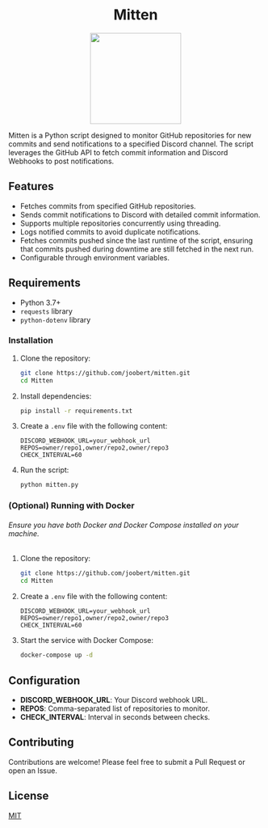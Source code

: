 <h1 align="center">
  Mitten
</h1>

<p align="center">
  <img width="180" height="180" src="https://i.imgur.com/ptCgBYk.png">
</p>

Mitten is a Python script designed to monitor GitHub repositories for new commits and send notifications to a specified Discord channel. The script leverages the GitHub API to fetch commit information and Discord Webhooks to post notifications.

## Features

- Fetches commits from specified GitHub repositories.
- Sends commit notifications to Discord with detailed commit information.
- Supports multiple repositories concurrently using threading.
- Logs notified commits to avoid duplicate notifications.
- Fetches commits pushed since the last runtime of the script, ensuring that commits pushed during downtime are still fetched in the next run.
- Configurable through environment variables.

## Requirements

- Python 3.7+
- `requests` library
- `python-dotenv` library

### Installation

1. Clone the repository:
    ```sh
    git clone https://github.com/joobert/mitten.git
    cd Mitten
    ```

2. Install dependencies:
    ```sh
    pip install -r requirements.txt
    ```

3. Create a `.env` file with the following content:
    ```env
    DISCORD_WEBHOOK_URL=your_webhook_url
    REPOS=owner/repo1,owner/repo2,owner/repo3
    CHECK_INTERVAL=60
    ```

4. Run the script:
    ```sh
    python mitten.py
    ```

### (Optional) Running with Docker

###### Ensure you have both Docker and Docker Compose installed on your machine.

1. Clone the repository:
    ```sh
    git clone https://github.com/joobert/mitten.git
    cd Mitten
    ```

2. Create a `.env` file with the following content:
    ```env
    DISCORD_WEBHOOK_URL=your_webhook_url
    REPOS=owner/repo1,owner/repo2,owner/repo3
    CHECK_INTERVAL=60
    ```

3. Start the service with Docker Compose:
    ```sh
    docker-compose up -d
    ```

## Configuration

- **DISCORD_WEBHOOK_URL**: Your Discord webhook URL.
- **REPOS**: Comma-separated list of repositories to monitor.
- **CHECK_INTERVAL**: Interval in seconds between checks.

## Contributing

Contributions are welcome! Please feel free to submit a Pull Request or open an Issue.

## License

[MIT](https://choosealicense.com/licenses/mit/)
